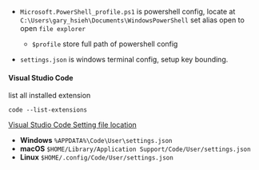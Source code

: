 * `Microsoft.PowerShell_profile.ps1` is powershell config, locate at `C:\Users\gary_hsieh\Documents\WindowsPowerShell` set alias open to open `file explorer`
  * `$profile` store full path of powershell config

* `settings.json` is windows terminal config, setup key bounding.



#### Visual Studio Code

list all installed extension

```code --list-extensions
code --list-extensions
```



[Visual Studio Code Setting file location](https://code.visualstudio.com/docs/getstarted/settings#_settings-file-locations)

- **Windows** `%APPDATA%\Code\User\settings.json`
- **macOS** `$HOME/Library/Application Support/Code/User/settings.json`
- **Linux** `$HOME/.config/Code/User/settings.json`